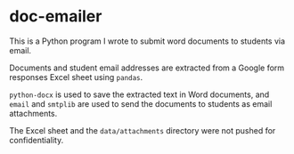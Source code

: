 # doc-emailer
This is a Python program I wrote to submit word documents to students via email.

Documents and student email addresses are extracted from a Google form responses Excel sheet using `pandas`.

`python-docx` is used to save the extracted text in Word documents, and ```email``` and ```smtplib``` are used to send the documents to students as email attachments.

The Excel sheet and the `data/attachments` directory were not pushed for confidentiality.